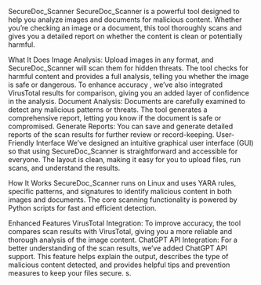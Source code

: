 SecureDoc_Scanner
SecureDoc_Scanner is a powerful tool designed to help you analyze images and documents for malicious content. Whether you’re checking an image or a document, this tool thoroughly scans and gives you a detailed report on whether the content is clean or potentially harmful.

What It Does
Image Analysis: Upload images in any format, and SecureDoc_Scanner will scan them for hidden threats. The tool checks for harmful content and provides a full analysis, telling you whether the image is safe or dangerous. To enhance accuracy
, we’ve also integrated VirusTotal results for comparison, giving you an added layer of confidence in the analysis.
Document Analysis: Documents are carefully examined to detect any malicious patterns or threats. The tool generates a comprehensive report, letting you know if the document is safe or compromised.
Generate Reports: You can save and generate detailed reports of the scan results for further review or record-keeping.
User-Friendly Interface
We’ve designed an intuitive graphical user interface (GUI) so that using SecureDoc_Scanner is straightforward and accessible for everyone. The layout is clean, making it easy for you to upload files, run scans, and understand the results.

How It Works
SecureDoc_Scanner runs on Linux and uses YARA rules, specific patterns, and signatures to identify malicious content in both images and documents. The core scanning functionality is powered by Python scripts for fast and efficient detection.

Enhanced Features
VirusTotal Integration: To improve accuracy, the tool compares scan results with VirusTotal, giving you a more reliable and thorough analysis of the image content.
ChatGPT API Integration: For a better understanding of the scan results, we’ve added ChatGPT API support. This feature helps explain the output, describes the type of malicious content detected, and provides helpful tips and prevention measures to keep your files secure.
s.
